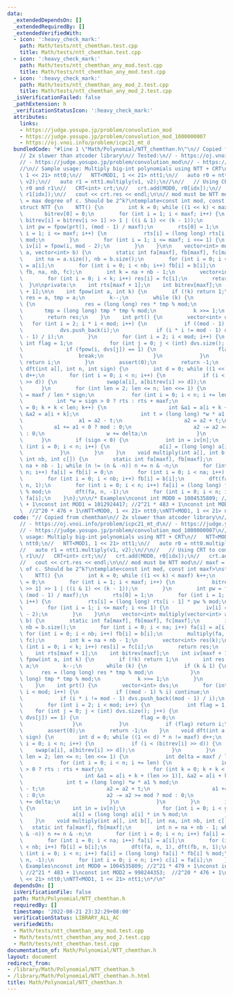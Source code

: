 ```yaml
---
data:
  _extendedDependsOn: []
  _extendedRequiredBy: []
  _extendedVerifiedWith:
  - icon: ':heavy_check_mark:'
    path: Math/tests/ntt_chemthan.test.cpp
    title: Math/tests/ntt_chemthan.test.cpp
  - icon: ':heavy_check_mark:'
    path: Math/tests/ntt_chemthan_any_mod.test.cpp
    title: Math/tests/ntt_chemthan_any_mod.test.cpp
  - icon: ':heavy_check_mark:'
    path: Math/tests/ntt_chemthan_any_mod_2.test.cpp
    title: Math/tests/ntt_chemthan_any_mod_2.test.cpp
  _isVerificationFailed: false
  _pathExtension: h
  _verificationStatusIcon: ':heavy_check_mark:'
  attributes:
    links:
    - https://judge.yosupo.jp/problem/convolution_mod
    - https://judge.yosupo.jp/problem/convolution_mod_1000000007
    - https://oj.vnoi.info/problem/icpc21_mt_d
  bundledCode: "#line 1 \"Math/Polynomial/NTT_chemthan.h\"\n// Copied from chemthan\n\
    // 2x slower than atcoder library\n// Tested:\n// - https://oj.vnoi.info/problem/icpc21_mt_d\n\
    // - https://judge.yosupo.jp/problem/convolution_mod\n// - https://judge.yosupo.jp/problem/convolution_mod_1000000007\n\
    //\n// Sample usage: Multiply big-int polynomials using NTT + CRT\n//   NTT<MOD0,\
    \ 1 << 21> ntt0;\n//   NTT<MOD1, 1 << 21> ntt1;\n//   auto r0 = ntt0.multiply(v1,\
    \ v2);\n//   auto r1 = ntt1.multiply(v1, v2);\n//\n//   // Using CRT to combine\
    \ r0 and r1\n//   CRT<int> crt;\n//   crt.add(MOD0, r0[idx]);\n//   crt.add(MOD1,\
    \ r1[idx]);\n//   cout << crt.res << endl;\n\n// mod must be NTT mod\n// maxf\
    \ = max degree of c. Should be 2^k?\ntemplate<const int mod, const int maxf>\n\
    struct NTT {\n    NTT() {\n        int k = 0; while ((1 << k) < maxf) k++;\n \
    \       bitrev[0] = 0;\n        for (int i = 1; i < maxf; i++) {\n           \
    \ bitrev[i] = bitrev[i >> 1] >> 1 | ((i & 1) << (k - 1));\n        }\n       \
    \ int pw = fpow(prt(), (mod - 1) / maxf);\n        rts[0] = 1;\n        for (int\
    \ i = 1; i <= maxf; i++) {\n            rts[i] = (long long) rts[i - 1] * pw %\
    \ mod;\n        }\n        for (int i = 1; i <= maxf; i <<= 1) {\n           \
    \ iv[i] = fpow(i, mod - 2);\n        }\n    }\n\n    vector<int> multiply(vector<int>\
    \ a, vector<int> b) {\n        static int fa[maxf], fb[maxf], fc[maxf];\n    \
    \    int na = a.size(), nb = b.size();\n        for (int i = 0; i < na; i++) fa[i]\
    \ = a[i];\n        for (int i = 0; i < nb; i++) fb[i] = b[i];\n        multiply(fa,\
    \ fb, na, nb, fc);\n        int k = na + nb - 1;\n        vector<int> res(k);\n\
    \        for (int i = 0; i < k; i++) res[i] = fc[i];\n        return res;\n  \
    \  }\n\nprivate:\n    int rts[maxf + 1];\n    int bitrev[maxf];\n    int iv[maxf\
    \ + 1];\n\n    int fpow(int a, int k) {\n        if (!k) return 1;\n        int\
    \ res = a, tmp = a;\n        k--;\n        while (k) {\n            if (k & 1)\
    \ {\n                res = (long long) res * tmp % mod;\n            }\n     \
    \       tmp = (long long) tmp * tmp % mod;\n            k >>= 1;\n        }\n\
    \        return res;\n    }\n    int prt() {\n        vector<int> dvs;\n     \
    \   for (int i = 2; i * i < mod; i++) {\n            if ((mod - 1) % i) continue;\n\
    \            dvs.push_back(i);\n            if (i * i != mod - 1) dvs.push_back((mod\
    \ - 1) / i);\n        }\n        for (int i = 2; i < mod; i++) {\n           \
    \ int flag = 1;\n            for (int j = 0; j < (int) dvs.size(); j++) {\n  \
    \              if (fpow(i, dvs[j]) == 1) {\n                    flag = 0;\n  \
    \                  break;\n                }\n            }\n            if (flag)\
    \ return i;\n        }\n        assert(0);\n        return -1;\n    }\n    void\
    \ dft(int a[], int n, int sign) {\n        int d = 0; while ((1 << d) * n != maxf)\
    \ d++;\n        for (int i = 0; i < n; i++) {\n            if (i < (bitrev[i]\
    \ >> d)) {\n                swap(a[i], a[bitrev[i] >> d]);\n            }\n  \
    \      }\n        for (int len = 2; len <= n; len <<= 1) {\n            int delta\
    \ = maxf / len * sign;\n            for (int i = 0; i < n; i += len) {\n     \
    \           int *w = sign > 0 ? rts : rts + maxf;\n                for (int k\
    \ = 0; k + k < len; k++) {\n                    int &a1 = a[i + k + (len >> 1)],\
    \ &a2 = a[i + k];\n                    int t = (long long) *w * a1 % mod;\n  \
    \                  a1 = a2 - t;\n                    a2 = a2 + t;\n          \
    \          a1 += a1 < 0 ? mod : 0;\n                    a2 -= a2 >= mod ? mod\
    \ : 0;\n                    w += delta;\n                }\n            }\n  \
    \      }\n        if (sign < 0) {\n            int in = iv[n];\n            for\
    \ (int i = 0; i < n; i++) {\n                a[i] = (long long) a[i] * in % mod;\n\
    \            }\n        }\n    }\n    void multiply(int a[], int b[], int na,\
    \ int nb, int c[]) {\n        static int fa[maxf], fb[maxf];\n        int n =\
    \ na + nb - 1; while (n != (n & -n)) n += n & -n;\n        for (int i = 0; i <\
    \ n; i++) fa[i] = fb[i] = 0;\n        for (int i = 0; i < na; i++) fa[i] = a[i];\n\
    \        for (int i = 0; i < nb; i++) fb[i] = b[i];\n        dft(fa, n, 1), dft(fb,\
    \ n, 1);\n        for (int i = 0; i < n; i++) fa[i] = (long long) fa[i] * fb[i]\
    \ % mod;\n        dft(fa, n, -1);\n        for (int i = 0; i < n; i++) c[i] =\
    \ fa[i];\n    }\n};\n\n/* Examples\nconst int MOD0 = 1004535809; //2^21 * 479\
    \ + 1\nconst int MOD1 = 1012924417; //2^21 * 483 + 1\nconst int MOD2 = 998244353;\
    \  //2^20 * 476 + 1\nNTT<MOD0, 1 << 21> ntt0;\nNTT<MOD1, 1 << 21> ntt1;\n*/\n"
  code: "// Copied from chemthan\n// 2x slower than atcoder library\n// Tested:\n\
    // - https://oj.vnoi.info/problem/icpc21_mt_d\n// - https://judge.yosupo.jp/problem/convolution_mod\n\
    // - https://judge.yosupo.jp/problem/convolution_mod_1000000007\n//\n// Sample\
    \ usage: Multiply big-int polynomials using NTT + CRT\n//   NTT<MOD0, 1 << 21>\
    \ ntt0;\n//   NTT<MOD1, 1 << 21> ntt1;\n//   auto r0 = ntt0.multiply(v1, v2);\n\
    //   auto r1 = ntt1.multiply(v1, v2);\n//\n//   // Using CRT to combine r0 and\
    \ r1\n//   CRT<int> crt;\n//   crt.add(MOD0, r0[idx]);\n//   crt.add(MOD1, r1[idx]);\n\
    //   cout << crt.res << endl;\n\n// mod must be NTT mod\n// maxf = max degree\
    \ of c. Should be 2^k?\ntemplate<const int mod, const int maxf>\nstruct NTT {\n\
    \    NTT() {\n        int k = 0; while ((1 << k) < maxf) k++;\n        bitrev[0]\
    \ = 0;\n        for (int i = 1; i < maxf; i++) {\n            bitrev[i] = bitrev[i\
    \ >> 1] >> 1 | ((i & 1) << (k - 1));\n        }\n        int pw = fpow(prt(),\
    \ (mod - 1) / maxf);\n        rts[0] = 1;\n        for (int i = 1; i <= maxf;\
    \ i++) {\n            rts[i] = (long long) rts[i - 1] * pw % mod;\n        }\n\
    \        for (int i = 1; i <= maxf; i <<= 1) {\n            iv[i] = fpow(i, mod\
    \ - 2);\n        }\n    }\n\n    vector<int> multiply(vector<int> a, vector<int>\
    \ b) {\n        static int fa[maxf], fb[maxf], fc[maxf];\n        int na = a.size(),\
    \ nb = b.size();\n        for (int i = 0; i < na; i++) fa[i] = a[i];\n       \
    \ for (int i = 0; i < nb; i++) fb[i] = b[i];\n        multiply(fa, fb, na, nb,\
    \ fc);\n        int k = na + nb - 1;\n        vector<int> res(k);\n        for\
    \ (int i = 0; i < k; i++) res[i] = fc[i];\n        return res;\n    }\n\nprivate:\n\
    \    int rts[maxf + 1];\n    int bitrev[maxf];\n    int iv[maxf + 1];\n\n    int\
    \ fpow(int a, int k) {\n        if (!k) return 1;\n        int res = a, tmp =\
    \ a;\n        k--;\n        while (k) {\n            if (k & 1) {\n          \
    \      res = (long long) res * tmp % mod;\n            }\n            tmp = (long\
    \ long) tmp * tmp % mod;\n            k >>= 1;\n        }\n        return res;\n\
    \    }\n    int prt() {\n        vector<int> dvs;\n        for (int i = 2; i *\
    \ i < mod; i++) {\n            if ((mod - 1) % i) continue;\n            dvs.push_back(i);\n\
    \            if (i * i != mod - 1) dvs.push_back((mod - 1) / i);\n        }\n\
    \        for (int i = 2; i < mod; i++) {\n            int flag = 1;\n        \
    \    for (int j = 0; j < (int) dvs.size(); j++) {\n                if (fpow(i,\
    \ dvs[j]) == 1) {\n                    flag = 0;\n                    break;\n\
    \                }\n            }\n            if (flag) return i;\n        }\n\
    \        assert(0);\n        return -1;\n    }\n    void dft(int a[], int n, int\
    \ sign) {\n        int d = 0; while ((1 << d) * n != maxf) d++;\n        for (int\
    \ i = 0; i < n; i++) {\n            if (i < (bitrev[i] >> d)) {\n            \
    \    swap(a[i], a[bitrev[i] >> d]);\n            }\n        }\n        for (int\
    \ len = 2; len <= n; len <<= 1) {\n            int delta = maxf / len * sign;\n\
    \            for (int i = 0; i < n; i += len) {\n                int *w = sign\
    \ > 0 ? rts : rts + maxf;\n                for (int k = 0; k + k < len; k++) {\n\
    \                    int &a1 = a[i + k + (len >> 1)], &a2 = a[i + k];\n      \
    \              int t = (long long) *w * a1 % mod;\n                    a1 = a2\
    \ - t;\n                    a2 = a2 + t;\n                    a1 += a1 < 0 ? mod\
    \ : 0;\n                    a2 -= a2 >= mod ? mod : 0;\n                    w\
    \ += delta;\n                }\n            }\n        }\n        if (sign < 0)\
    \ {\n            int in = iv[n];\n            for (int i = 0; i < n; i++) {\n\
    \                a[i] = (long long) a[i] * in % mod;\n            }\n        }\n\
    \    }\n    void multiply(int a[], int b[], int na, int nb, int c[]) {\n     \
    \   static int fa[maxf], fb[maxf];\n        int n = na + nb - 1; while (n != (n\
    \ & -n)) n += n & -n;\n        for (int i = 0; i < n; i++) fa[i] = fb[i] = 0;\n\
    \        for (int i = 0; i < na; i++) fa[i] = a[i];\n        for (int i = 0; i\
    \ < nb; i++) fb[i] = b[i];\n        dft(fa, n, 1), dft(fb, n, 1);\n        for\
    \ (int i = 0; i < n; i++) fa[i] = (long long) fa[i] * fb[i] % mod;\n        dft(fa,\
    \ n, -1);\n        for (int i = 0; i < n; i++) c[i] = fa[i];\n    }\n};\n\n/*\
    \ Examples\nconst int MOD0 = 1004535809; //2^21 * 479 + 1\nconst int MOD1 = 1012924417;\
    \ //2^21 * 483 + 1\nconst int MOD2 = 998244353;  //2^20 * 476 + 1\nNTT<MOD0, 1\
    \ << 21> ntt0;\nNTT<MOD1, 1 << 21> ntt1;\n*/\n"
  dependsOn: []
  isVerificationFile: false
  path: Math/Polynomial/NTT_chemthan.h
  requiredBy: []
  timestamp: '2022-08-21 23:32:29+08:00'
  verificationStatus: LIBRARY_ALL_AC
  verifiedWith:
  - Math/tests/ntt_chemthan_any_mod.test.cpp
  - Math/tests/ntt_chemthan_any_mod_2.test.cpp
  - Math/tests/ntt_chemthan.test.cpp
documentation_of: Math/Polynomial/NTT_chemthan.h
layout: document
redirect_from:
- /library/Math/Polynomial/NTT_chemthan.h
- /library/Math/Polynomial/NTT_chemthan.h.html
title: Math/Polynomial/NTT_chemthan.h
---
```

